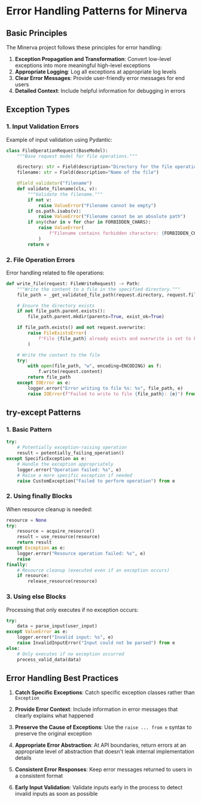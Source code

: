 # Error Handling Patterns for Minerva

## Basic Principles

The Minerva project follows these principles for error handling:

1. **Exception Propagation and Transformation**: Convert low-level exceptions into more meaningful high-level exceptions
2. **Appropriate Logging**: Log all exceptions at appropriate log levels
3. **Clear Error Messages**: Provide user-friendly error messages for end users
4. **Detailed Context**: Include helpful information for debugging in errors

## Exception Types

### 1. Input Validation Errors

Example of input validation using Pydantic:

```python
class FileOperationRequest(BaseModel):
    """Base request model for file operations."""

    directory: str = Field(description="Directory for the file operation")
    filename: str = Field(description="Name of the file")

    @field_validator("filename")
    def validate_filename(cls, v):
        """Validate the filename."""
        if not v:
            raise ValueError("Filename cannot be empty")
        if os.path.isabs(v):
            raise ValueError("Filename cannot be an absolute path")
        if any(char in v for char in FORBIDDEN_CHARS):
            raise ValueError(
                f"Filename contains forbidden characters: {FORBIDDEN_CHARS}"
            )
        return v
```

### 2. File Operation Errors

Error handling related to file operations:

```python
def write_file(request: FileWriteRequest) -> Path:
    """Write the content to a file in the specified directory."""
    file_path = _get_validated_file_path(request.directory, request.filename)

    # Ensure the directory exists
    if not file_path.parent.exists():
        file_path.parent.mkdir(parents=True, exist_ok=True)

    if file_path.exists() and not request.overwrite:
        raise FileExistsError(
            f"File {file_path} already exists and overwrite is set to False"
        )

    # Write the content to the file
    try:
        with open(file_path, "w", encoding=ENCODING) as f:
            f.write(request.content)
        return file_path
    except IOError as e:
        logger.error("Error writing to file %s: %s", file_path, e)
        raise IOError(f"Failed to write to file {file_path}: {e}") from e
```

## try-except Patterns

### 1. Basic Pattern

```python
try:
    # Potentially exception-raising operation
    result = potentially_failing_operation()
except SpecificException as e:
    # Handle the exception appropriately
    logger.error("Operation failed: %s", e)
    # Raise a more specific exception if needed
    raise CustomException("Failed to perform operation") from e
```

### 2. Using finally Blocks

When resource cleanup is needed:

```python
resource = None
try:
    resource = acquire_resource()
    result = use_resource(resource)
    return result
except Exception as e:
    logger.error("Resource operation failed: %s", e)
    raise
finally:
    # Resource cleanup (executed even if an exception occurs)
    if resource:
        release_resource(resource)
```

### 3. Using else Blocks

Processing that only executes if no exception occurs:

```python
try:
    data = parse_input(user_input)
except ValueError as e:
    logger.error("Invalid input: %s", e)
    raise InvalidInputError("Input could not be parsed") from e
else:
    # Only executes if no exception occurred
    process_valid_data(data)
```

## Error Handling Best Practices

1. **Catch Specific Exceptions**: Catch specific exception classes rather than `Exception`

2. **Provide Error Context**: Include information in error messages that clearly explains what happened

3. **Preserve the Cause of Exceptions**: Use the `raise ... from e` syntax to preserve the original exception

4. **Appropriate Error Abstraction**: At API boundaries, return errors at an appropriate level of abstraction that doesn't leak internal implementation details

5. **Consistent Error Responses**: Keep error messages returned to users in a consistent format

6. **Early Input Validation**: Validate inputs early in the process to detect invalid inputs as soon as possible
